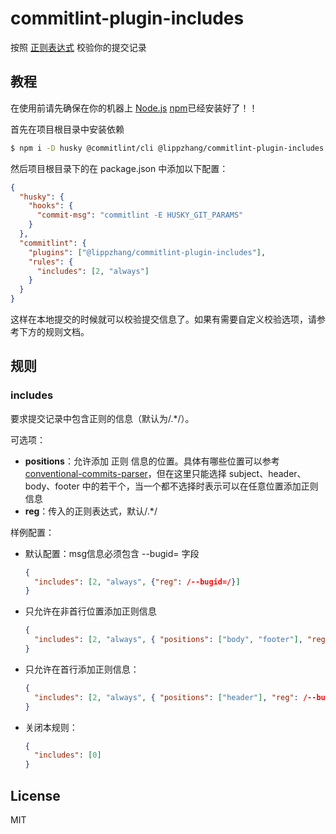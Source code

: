 # commitlint-plugin-includes

按照 [正则表达式](https://developer.mozilla.org/zh-CN/docs/Web/JavaScript/Guide/Regular_Expressions) 校验你的提交记录

## 教程

在使用前请先确保在你的机器上 [Node.js](https://nodejs.org) [npm](https://www.npmjs.com/)已经安装好了！！

首先在项目根目录中安装依赖

```bash
$ npm i -D husky @commitlint/cli @lippzhang/commitlint-plugin-includes
```

然后项目根目录下的在 package.json 中添加以下配置：

```json
{
  "husky": {
    "hooks": {
      "commit-msg": "commitlint -E HUSKY_GIT_PARAMS"
    }
  },
  "commitlint": {
    "plugins": ["@lippzhang/commitlint-plugin-includes"],
    "rules": {
      "includes": [2, "always"]
    }
  }
}
```

这样在本地提交的时候就可以校验提交信息了。如果有需要自定义校验选项，请参考下方的规则文档。

## 规则

### includes

要求提交记录中包含正则的信息（默认为/.*/）。


可选项：

* **positions**：允许添加 正则 信息的位置。具体有哪些位置可以参考 [conventional-commits-parser](https://github.com/conventional-changelog/conventional-changelog/tree/master/packages/conventional-commits-parser)，但在这里只能选择 subject、header、body、footer 中的若干个，当一个都不选择时表示可以在任意位置添加正则信息
* **reg**：传入的正则表达式，默认/.*/

样例配置：

* 默认配置：msg信息必须包含 --bugid= 字段

  ```json
  {
    "includes": [2, "always", {"reg": /--bugid=/}]
  }
  ```

* 只允许在非首行位置添加正则信息

  ```json
  {
    "includes": [2, "always", { "positions": ["body", "footer"], "reg": /--bugid=/ }]
  }
  ```

* 只允许在首行添加正则信息：

  ```json
  {
    "includes": [2, "always", { "positions": ["header"], "reg": /--bugid=/ }]
  }
  ```

* 关闭本规则：

  ```json
  {
    "includes": [0]
  }
  ```

## License

MIT

